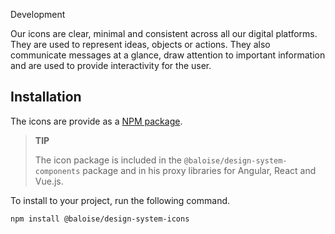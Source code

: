 <bal-doc-banner id="story--foundation-typography-development--heading-and-display" subtitle="Foundation/Icons" color="purple">Development</bal-doc-banner>

<bal-doc-lead>
    Our icons are clear, minimal and consistent across all our digital platforms. They are used to represent ideas,
  objects or actions. They also communicate messages at a glance, draw attention to important information and are used
  to provide interactivity for the user.
</bal-doc-lead>

## Installation

The icons are provide as a [NPM package](https://www.npmjs.com/package/@baloise/design-system-icons).

> **TIP**
>
> The icon package is included in the `@baloise/design-system-components` package and in his proxy libraries for Angular, React and Vue.js.

To install to your project, run the following command.

```
npm install @baloise/design-system-icons
```
